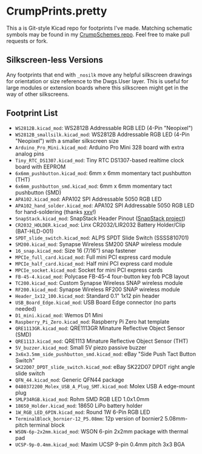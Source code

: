 CrumpPrints.pretty
==================

This a is Git-style Kicad repo for footprints I've made. Matching schematic symbols may be found in my [CrumpSchemes repo](https://github.com/tylercrumpton/CrumpSchemes). Feel free to make pull requests or fork.

Silkscreen-less Versions
------------------------
Any footprints that end with `_nosilk` move any helpful silkscreen drawings for orientation or size reference to the Dwgs.User layer.
This is useful for large modules or extension boards where this silkscreen might get in the way of other silkscreens.

Footprint List
--------------
* `WS2812B.kicad_mod`: WS2812B Addressable RGB LED (4-Pin "Neopixel")
* `WS2812B_smallsilk.kicad_mod`: WS2812B Addressable RGB LED (4-Pin "Neopixel") with a smaller silkscreen size
* `Arduino_Pro_Mini.kicad_mod`: Arduino Pro Mini 328 board with extra analog pins
* `Tiny_RTC_DS1307.kicad_mod`: Tiny RTC DS1307-based realtime clock board with EEPROM
* `6x6mm_pushbutton.kicad_mod`: 6mm x 6mm momentary tact pushbutton (THT)
* `6x6mm_pushbutton_smd.kicad_mod`: 6mm x 6mm momentary tact pushbutton (SMD)
* `APA102.kicad_mod`: APA102 SPI Addressable 5050 RGB LED
* `APA102_hand_solder.kicad_mod`: APA102 SPI Addressable 5050 RGB LED for hand-soldering (thanks [xxv](https://github.com/tylercrumpton/CrumpPrints.pretty/pull/3)!)
* `SnapStack.kicad_mod`: SnapStack Header Pinout ([SnapStack project](https://github.com/tylercrumpton/SnapStack))
* `CR2032_HOLDER.kicad_mod`: Linx CR2032/LIR2032 Battery Holder/Clip (BAT-HLD-001)
* `SPDT_slide_switch.kicad_mod`: ALPS SPDT Slide Switch (SSSS810701)
* `SM200.kicad_mod`: Synapse Wireless SM200 SNAP wireless module
* `16_snap.kicad_mod`: Size 16 (7/16") snap fastener
* `MPCIe_full_card.kicad_mod`: Full mini PCI express card module
* `MPCIe_half_card.kicad_mod`: Half mini PCI express card module
* `MPCIe_socket.kicad_mod`: Socket for mini PCI express cards
* `FB-45-4.kicad_mod`: Polycase FB-45-4 four-button key fob PCB layout
* `TC200.kicad_mod`: Custom Synapse Wireless SNAP wireless module
* `RF200.kicad_mod`: Synapse Wireless RF200 SNAP wireless module
* `Header_1x12_100.kicad_mod`: Standard 0.1" 1x12 pin header
* `USB_Board_Edge.kicad_mod`: USB Board Edge connector (no parts needed)
* `D1_mini.kicad_mod`: Wemos D1 Mini
* `Raspberry_Pi_Zero.kicad_mod`: Raspberry Pi Zero hat template
* `QRE1113GR.kicad_mod`: QRE1113GR Minature Reflective Object Sensor (SMD)
* `QRE1113.kicad_mod`: QRE1113 Minature Reflective Object Sensor (THT)
* `5V_buzzer.kicad_mod`: Small 5V piezo passive buzzer
* `3x6x3.5mm_side_pushbutton_smd.kicad_mod`: eBay "Side Push Tact Button Switch"
* `SK22D07_DPDT_slide_switch.kicad_mod`: eBay SK22D07 DPDT right angle slide switch
* `QFN_44.kicad_mod`: Generic QFN44 package
* `0480372200_Molex_USB_A_Plug_SMT.kicad_mod`: Molex USB A edge-mount plug
* `SMLP34RGB.kicad_mod`: Rohm SMD RGB LED 1.0x1.0mm
* `18650_Holder.kicad_mod`: 18650 LiPo battery holder
* `1W_RGB_LED_6PIN.kicad_mod`: Round 1W 6-Pin RGB LED
* `TerminalBlock_bornier-12_P5.08mm`: 12p version of bornier2 5.08mm-pitch terminal block
* `WSON-6p-2x2mm.kicad_mod`: WSON 6-pin 2x2mm package with thermal pad
* `UCSP-9p-0.4mm.kicad_mod`: Maxim UCSP 9-pin 0.4mm pitch 3x3 BGA

